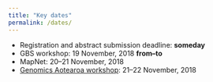 ```yaml
---
title: "Key dates"
permalink: /dates/
---
```


- Registration and abstract submission deadline: **someday**
- GBS workshop: 19 November, 2018 **from–to**
- MapNet: 20–21 November, 2018
- [Genomics Aotearoa workshop](http://google.com): 21–22 November, 2018